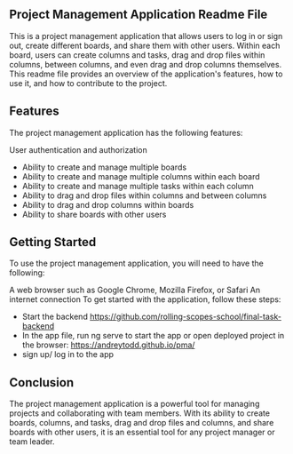 ## Project Management Application Readme File

This is a project management application that allows users to log in or sign out, create different boards, and share them with other users. Within each board, users can create columns and tasks, drag and drop files within columns, between columns, and even drag and drop columns themselves. This readme file provides an overview of the application's features, how to use it, and how to contribute to the project.

## Features

The project management application has the following features:

User authentication and authorization 
- Ability to create and manage multiple boards 
- Ability to create and manage multiple columns within each board 
- Ability to create and manage multiple tasks within each column 
- Ability to drag and drop files within columns and between columns 
- Ability to drag and drop columns within boards 
- Ability to share boards with other users 

## Getting Started 

To use the project management application, you will need to have the following:

A web browser such as Google Chrome, Mozilla Firefox, or Safari An internet connection To get started with the application, follow these steps:

- Start the backend https://github.com/rolling-scopes-school/final-task-backend
- In the app file, run ng serve to start the app or open deployed project in the browser: https://andreytodd.github.io/pma/
- sign up/ log in to the app

## Conclusion

The project management application is a powerful tool for managing projects and collaborating with team members. With its ability to create boards, columns, and tasks, drag and drop files and columns, and share boards with other users, it is an essential tool for any project manager or team leader.

